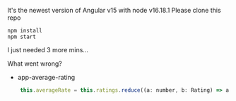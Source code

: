 It's the newest version of Angular v15 with node v16.18.1
Please clone this repo
```
npm install
npm start
```

I just needed 3 more mins...

What went wrong?

* app-average-rating

```javascript
    this.averageRate = this.ratings.reduce((a: number, b: Rating) => a + b.rate, 0) / this.ratings.length;
```
